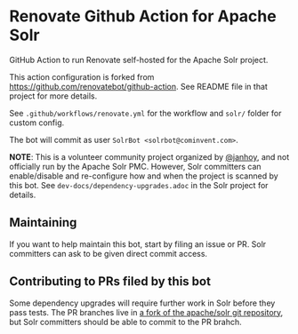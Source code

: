 # Renovate Github Action for Apache Solr

GitHub Action to run Renovate self-hosted for the Apache Solr project. 

This action configuration is forked from https://github.com/renovatebot/github-action. See README file in that project for more details.

See `.github/workflows/renovate.yml` for the workflow and `solr/` folder for custom config.

The bot will commit as user `SolrBot <solrbot@cominvent.com>`.

**NOTE**: This is a volunteer community project organized by [@janhoy](https://github.com/janhoy), and not
officially run by the Apache Solr PMC. However, Solr committers can enable/disable and re-configure how and when
the project is scanned by this bot. See `dev-docs/dependency-upgrades.adoc` in the Solr project for details.

## Maintaining

If you want to help maintain this bot, start by filing an issue or PR. Solr committers can
ask to be given direct commit access.

## Contributing to PRs filed by this bot

Some dependency upgrades will require further work in Solr before they pass tests.
The PR branches live in [a fork of the apache/solr git repository](https://github.com/solrbot/apache-_-solr), but Solr committers should be able to commit to the PR brahch.
